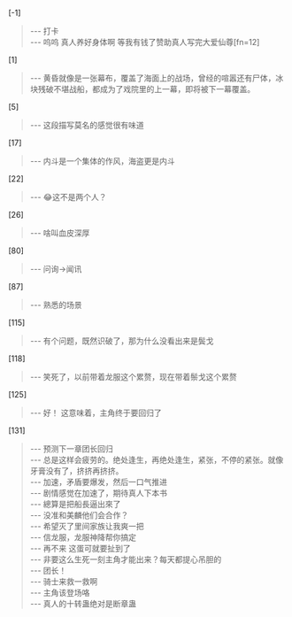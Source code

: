 
[-1] 
>--- 打卡<br>
>--- 呜呜 真人养好身体啊 等我有钱了赞助真人写完大爱仙尊[fn=12]<br>

[1] 
>--- 黄昏就像是一张幕布，覆盖了海面上的战场，曾经的喧嚣还有尸体，冰块残破不堪战船，都成为了戏院里的上一幕，即将被下一幕覆盖。<br>

[5] 
>--- 这段描写莫名的感觉很有味道<br>

[17] 
>--- 内斗是一个集体的作风，海盗更是内斗<br>

[22] 
>--- 😂这不是两个人？<br>

[26] 
>--- 啥叫血皮深厚<br>

[80] 
>--- 问询→闻讯<br>

[87] 
>--- 熟悉的场景<br>

[115] 
>--- 有个问题，既然识破了，那为什么没看出来是鬓戈<br>

[118] 
>--- 笑死了，以前带着龙服这个累赘，现在带着鬃戈这个累赘<br>

[125] 
>--- 好！
这意味着，主角终于要回归了<br>

[131] 
>--- 预测下一章团长回归<br>
>--- 总是这样会疲劳的。绝处逢生，再绝处逢生，紧张，不停的紧张。就像牙膏没有了，挤挤再挤挤。<br>
>--- 加速，矛盾要爆发，然后一口气推进<br>
>--- 剧情感觉在加速了，期待真人下本书<br>
>--- 總算是把船長逼出來了<br>
>--- 没准和美麟他们会合作？<br>
>--- 希望灭了里间家族让我爽一把<br>
>--- 信龙服，龙服神降帮你搞定<br>
>--- 再不来 这蛋可就要扯到了<br>
>--- 非要这么生死一刻主角才能出来？每天都提心吊胆的<br>
>--- 团长！<br>
>--- 骑士来救一救啊<br>
>--- 主角该登场咯<br>
>--- 真人的十转蛊绝对是断章蛊<br>
